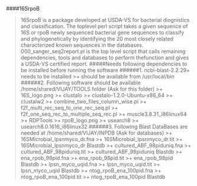 ####16SrpoB 
>16SrpoB is a package developed at USDA-VS for bacterial diognistics and classification. The toplevel perl script takes a given sequence of 16S or rpoB newly sequenced bacterial gene sequences to classify and phylogenetically by identifying the 20 most closely related characterized known sequences in the databases. 000_sanger_seq2report.pl is the top level script that calls remaining dependencies, tools and databases to perform thefunction and gives a USDA-VS certified report.
#####Needs following dependencies to be installed before running the software
######1. ncbi-blast-2.2.29+ needs to be installed
	>+ should be available from /usr/local/bin
######2. Following software should be available /home/shared/VIJAY/TOOLS folder (Ask for this folder)
	>+ 16S_logo.png
	>+ clustalo
	>+ clustalo-1.2.0-Ubuntu-x86_64
	>+ clustalw2
	>+ combine_two_files_column_wise.pl
	>+ f2f_multi_rec_seq_to_one_rec_seq.pl
	>+ f2f_one_seq_rec_to_multiple_seq_rec.pl
	>+ muscle3.8.31_i86linux64
	>+ RDPTools
	>+ rpoB_logo.png
	>+ usearch8
	>+ usearch8.0.1616_i86linux32
######3. Following Blast DataBases are needed at /home/shared/VIJAY/INPDB (Ask for databases)
	>+ 16SMicrobial_lpsnmyco_dr.fna
	>+ 16SMicrobial_lpsnmyco_dr.tit
	>+ 16SMicrobial_lpsnmyco_dr Blastdb
	>+ cultured_ABF_98piduniq.fna
	>+ cultured_ABF_98piduniq.tit
	>+ cultured_ABF_98piduniq Blastdb
	>+ ena_rpob_98pid.fna
	>+ ena_rpob_98pid.tit
	>+ ena_rpob_98pid Blastdb
	>+ lpsn_myco_uqid.fna
	>+ lpsn_myco_uqid.tit
	>+ lpsn_myco_uqid Blastdb
	>+ ntog_rpoB_ena_100pid.fna
	>+ ntog_rpoB_ena_100pid.tit
	>+ ntog_rpoB_ena_100pid Blastdb
